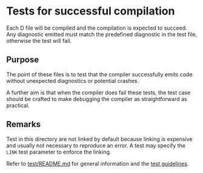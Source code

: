# Tests for successful compilation

Each D file will be compiled and the compilation is expected to succeed.
Any diagnostic emitted must match the predefined diagnostic in the test
file, otherwise the test will fail.

## Purpose

The point of these files is to test that the compiler successfully emits
code without unexpected diagnostics or potential crashes.

A further aim is that when the compiler does fail these tests, the test case
should be crafted to make debugging the compiler as straightforward as practical.

## Remarks

Test in this directory are not linked by default because linking is expensive
and usually not necessary to reproduce an error. A test may specify the `LINK`
test parameter to enforce the linking.

Refer to [test/README.md](../README.md) for general information and the
[test guidelines](../README.md#test-coding-practices).
